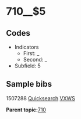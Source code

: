 # 710\_\_$5

## Codes

-   Indicators
    -   First: \_
    -   Second: \_
-   Subfield: 5

## Sample bibs

1507288 [Quicksearch](https://search.library.yale.edu/catalog/1507288) [VXWS](http://prodorbis.library.yale.edu:7014/vxws/GetHoldingsService?bibId=1507288)

**Parent topic:**[710](../../tags/710/710.md)

